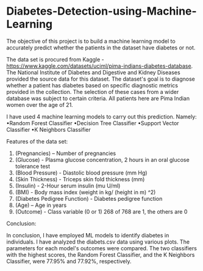# Diabetes-Detection-using-Machine-Learning


The objective of this project is to build a machine learning model to accurately predict whether the patients in the dataset have diabetes or not. 

The data set is procured from Kaggle - https://www.kaggle.com/datasets/uciml/pima-indians-diabetes-database. The National Institute of Diabetes and Digestive and Kidney Diseases provided the source data for this dataset. The dataset's goal is to diagnose whether a patient has diabetes based on specific diagnostic metrics provided in the collection. The selection of these cases from a wider database was subject to certain criteria. All patients here are Pima Indian women over the age of 21. 

I have used 4 machine learning models to carry out this prediction. Namely: 
•Random Forest Classifier 
•Decision Tree Classifier 
•Support Vector Classifier
•K Neighbors Classifier 

Features of the data set: 
1.	(Pregnancies) – Number of pregnancies 
2.	(Glucose) - Plasma glucose concentration, 2 hours in an 
oral glucose tolerance test 
3.	(Blood Pressure) - Diastolic blood pressure (mm Hg) 
4.	(Skin Thickness) - Triceps skin fold thickness (mm) 
5.	(Insulin) - 2-Hour serum insulin (mu U/ml) 
6.	(BMI) - Body mass index (weight in kg/ (height in m) ^2) 
7.	(Diabetes Pedigree Function) - Diabetes pedigree function 
8.	(Age) – Age in years 
9.	(Outcome) - Class variable (0 or 1) 268 of 768 are 1, the 
others are 0 



Conclusion:

In conclusion, I have employed ML models to identify diabetes in individuals. I have analyzed the diabets.csv data using various plots. The parameters for each model's outcomes were compared. The two classifiers with the highest scores, the Random Forest Classifier, and the K Neighbors Classifier, were 77.95% and 77.92%, respectively.


